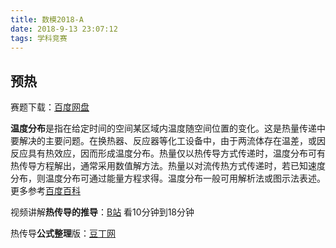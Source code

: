 ```yaml
---
title: 数模2018-A
date: 2018-9-13 23:07:12
tags: 学科竞赛
---
```


## 预热

赛题下载：[百度网盘](https://pan.baidu.com/s/1EbBGc5dtDoVtXALIOn5z3w)

**温度分布**是指在给定时间的空间某区域内温度随空间位置的变化。这是热量传递中要解决的主要问题。在换热器、反应器等化工设备中，由于两流体存在温差，或因反应具有热效应，因而形成温度分布。热量仅以热传导方式传递时，温度分布可有热传导方程解出，通常采用数值解方法。热量以对流传热方式传递时，若已知速度分布，则温度分布可通过能量方程求得。温度分布一般可用解析法或图示法表述。 更多参考[百度百科](https://baike.baidu.com/item/%E6%B8%A9%E5%BA%A6%E5%88%86%E5%B8%83/4747886)

视频讲解**热传导的推导**：[B站](https://www.bilibili.com/video/av12208853/?p=4) 看10分钟到18分钟

热传导**公式整理**版：[豆丁网](http://www.docin.com/p-1150589670.html)

